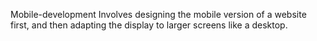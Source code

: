 Mobile-development
Involves designing the mobile version of a website first, and then adapting the display to larger screens like a desktop.
